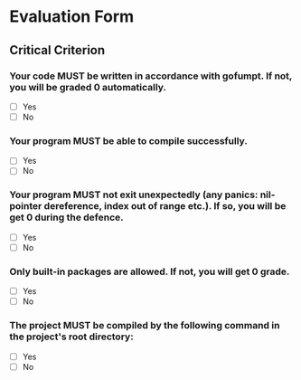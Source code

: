 # Evaluation Form

## Critical Criterion

### Your code MUST be written in accordance with gofumpt. If not, you will be graded 0 automatically.
- [ ] Yes
- [ ] No

### Your program MUST be able to compile successfully.
- [ ] Yes
- [ ] No

### Your program MUST not exit unexpectedly (any panics: nil-pointer dereference, index out of range etc.). If so, you will be get 0 during the defence.
- [ ] Yes
- [ ] No

### Only built-in packages are allowed. If not, you will get 0 grade.
- [ ] Yes
- [ ] No

### The project MUST be compiled by the following command in the project's root directory:
- [ ] Yes
- [ ] No
